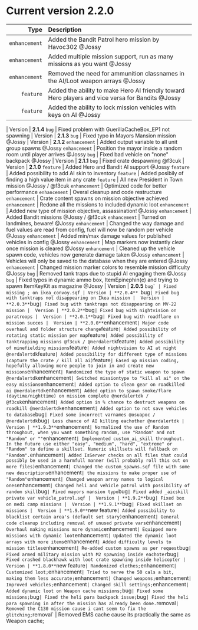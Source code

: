 
# Current version 2.2.0

Type | Description
------------: | :------------
`enhancement` | Added the Bandit Patrol hero mission by Havoc302 @Jossy
`enhancement` | Added multiple mission support, run as many missions as you want @Jossy
`enhancement` | Removed the need for ammunition classnames in the AI/Loot weapon arrays @Jossy
`feature` | Added the ability to make Hero AI friendly toward Hero players and vice versa for Bandits @Jossy
`feature` | Added the ability to lock mission vehicles with keys on AI @Jossy
|
Version | **2.1.4**
`bug` | Fixed problem with GuerillaCacheBox_EP1 not spawning
|
Version | **2.1.3**
`bug` | Fixed typo in Mayors Mansion mission @Jossy
|
Version | **2.1.2**
`enhancement` | Added output variable to all unit group spawns @Jossy
`enhancement` | Position the mayor inside a random room until player arrives @Jossy
`bug` | Fixed bad vehicle on "none" backpack @Jossy
 |
 Version | **2.1.1**
`bug` | Fixed crate despawning @f3cuk
 |
 Version | **2.1.0**
`feature` | Added Hero and Bandit AI support @Jossy
`feature` | Added possibility to add AI skin to inventory
`feature` | Added posibily of finding a high value item in any crate
`feature` | All new President in Town mission @Jossy / @f3cuk
`enhancement` | Optimized code for better performance
`enhancement` | Overal cleanup and code restructure
`enhancement` | Crate content spawns on mission objective achieved
`enhancement` | Redone all the missions to included dynamic loot
`enhancement` | Added new type of mission objective, assassination! @Jossy
`enhancement` | Added Bandit missions @Jossy / @f3cuk
`enhancement` | Turned on landmines, beware! @Jossy
`enhancement` | Changed the way damage and fuel values are read from config, fuel will now be random per vehicle @Jossy
`enhancement` | Added min/max damage values for published vehicles in config @Jossy
`enhancement` | Map markers now instantly clear once mission is cleared @Jossy
`enhancement` | Cleaned up the vehicle spawn code, vehicles now generate damage taken @Jossy
`enhancement` | Vehicles will only be saved to the database when they are entered @Jossy
`enhancement` | Changed mission marker colors to resemble mission difficulty @Jossy
`bug` | Removed tank traps due to stupid AI engaging them @Jossy
`bug` | Fixed typos in dynamic ammo box, ItemEpinephin(e) and trying to spawn ItemKeyKit as magazine @Jossy
 |
Version | **2.0.5**
``bug` | Fixed missing ; on ikea_convoy.sqf
 |
Version | **2.0.4**
``bug` | Fixed bug with tanktraps not disappearing on Ikea mission
 | 
Version | **2.0.3**
`bug` | Fixed bug with tanktraps not disappearing on MV-22 mission
 | 
Version | **2.0.2**
`bug` | Fixed bug with nightvision on paratroops
 | 
Version | **2.0.1**
`bug` | Fixed bug with roadflare on mission succes
 | 
Version | **2.0.0**
`enhancement` | Major code overhaul and folder structure change
`feature` | Added possibility of rotating static mission per map
`feature` | Added possibility of tanktrapping missions @f3cuk / @nerdalertk
`feature` | Added possibility of minefielding missions
`feature` | Added nightvision to AI at night @nerdalertdk
`feature` | Added possibility for different type of missions (capture the crate / kill all ai)
`feature` | Eased up mission coding, hopefully allowing more people to join in and create new missions
`enhancement` | Randomized the type of static weapon to spawn @nerdalertdk
`enhancement` | Switched missiontype to "kill al ai" on the easy missions
`enhancement` | Added option to clean gear on roadkilled ai @nerdalertdk
`enhancement` | Added option to spawn smoke/flare (daytime/nighttime) on mission complete @nerdalertdk / @f3cuk
`enhancement` | Added option in % chance to destruct weapons on roadkill @nerdalertdk
`enhancement` | Added option to not save vehicles to database
`bug` | Fixed some incorrect varnames @osuapoc / @nerdalertdk
`bug` | Less chance of AI killing eachother @nerdalertdk
 | 
Version | **1.9.3**
`enhancement` | Normalized the use of Random throughout, when you want something random, use "Random" and not "Random" or ""
`enhancement` | Implemented custom_ai_skill throughout. In the future use either "easy", "medium", "hard", "extreme" or "Random" to define a skillset. Numeric skillsets will fallback on "Random".
`enhancement` | Added IsServer checks on all files that could possibly be used in a harmfull manner (will probably roll this out on more files)
`enhancement` | Changed the custom_spawns.sqf file with some new descriptions
`enhancement` | the missions to make proper use of "Random"
`enhancement` | Changed weapon array names to logical ones
`enhancement` | Changed heli and vehicle patrol with possibility of random skill
`bug` | Fixed mayors mansion typo
`bug` | Fixed added _aicskill private var vehicle_patrol.sqf
 | 
Version | **1.9.2**
`bug` | Fixed box on medi camp missions
 | 
Version | **1.9.1**
`bug` | Fixed skillset on missions
 | 
Version | **1.9.0**
`new feature` | Added possibility to blacklist certain area's (default set stary)
`enhancement` | General code cleanup including removal of unused private vars
`enhancement` | Overhaul making missions more dynamic
`enhancement` | Equipped more missions with dynamic loot
`enhancement` | Updated the dynamic loot arrays with more items
`enhancement` | Added difficulty levels to mission titles
`enhancement` | Re-added custom spawns as per request
`bug` | Fixed armed military mission with M2 spawning inside eachoter
`bug` | Fixed crashed blackhawk with loot crate spawning inside helicopter
 | 
Version | **1.8.0**
`new feature` | Randomized clothes;
`enhancement` | Customized loot;
`enhancement` | Tried to nerve the 50 cals a bit, making them less accurate;
`enhancement` | Changed weapons;
`enhancement` | Improved vehicles;
`enhancement` | Changed skill settings;
`enhancement` | Added dynamic loot on Weapon cache missions;
`bug` | Fixed some missions;
`bug` | Fixed the heli para backpack issue;
`bug` | Fixed the heli para spawning in after the mission has already been done.
`removal` | Removed the C130 mission cause i cant seem to fix the glitching;
`removal` | Removed EMS cache cause its practically the same as Weapon cache;
